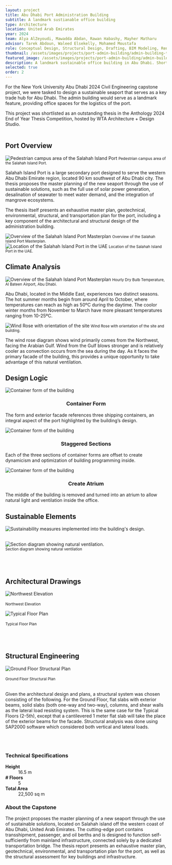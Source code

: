 ```yaml
---
layout: project
title: Abu Dhabi Port Administration Building
subtitle: A landmark sustianable office building
type: Architecture
location: United Arab Emirates
year: 2024
team: Alya AlZeyoudi, Mawadda Abdan, Rawan Habashy, Mayher Matharu
advisor: Tarek Abdoun, Waleed Elsekelly, Mohamed Moustafa
role: Conceptual Design, Structural Design, Drafting, BIM Modeling, Rendering
thumbnail: /assets/images/projects/port-admin-building/admin-building-thumbnail.jpeg
featured_image: /assets/images/projects/port-admin-building/admin-building-thumbnail.png
description: A landmark sustainable office building in Abu Dhabi. Shortlisted as an outstanding thesis at Anthology 2024, hosted by WTA Architecture + Design Studio.
selected: true
order: 2
---
```


For the New York University Abu Dhabi 2024 Civil Engineering capstone project, we were tasked to design a sustainable seaport that serves as a key trade hub for Abu Dhabi. The admin building would serve as a landmark feature, providing office spaces for the logistics of the port.

This project was shortlisted as an outstanding thesis in the Anthology 2024 End of Year Thesis Competition, hosted by WTA Architecture + Design Studio. <br><br>

## Port Overview


 <div class="content-row">
  <div class="content-col" style="flex: 1.6 1 0;">
    <img src="/assets/images/projects/port-admin-building/port-overview-1.png" alt="Pedestrian campus area of the Salahah Island Port">
    <small class="caption">Pedestrian campus area of the Salahah Island Port.</small>
  </div>
  <div class="content-col" style="flex: 1 1 0;">
    <p>
    Salahah Island Port is a large secondary port designed to serve the western Abu Dhabi Emirate region, located 90 km southwest of Abu Dhabi city. The thesis proposes the master planning of the new seaport through the use of sustainable solutions, such as the full use of solar power generation, desalination of seawater to meet water demand, and the integration of mangrove ecosystems. </p>
    <p>
    The thesis itself presents an exhaustive master plan, geotechnical, environmental, structural, and transportation plan for the port, including a key component of the architectural and structural design of the administration building. </p>
  </div>
</div>

 <div class="content-row">
  <div class="content-col" style="flex: 1.6 1 0;">
    <img src="/assets/images/projects/port-admin-building/port-overview-2.png" alt="Overview of the Salahah Island Port Masterplan" class="equal-height-img">
    <small class="caption">Overview of the Salahah Island Port Masterplan.</small>
  </div>
  <div class="content-col" style="flex: 1 1 0;">
    <img src="/assets/images/projects/port-admin-building/port-overview-3.png" alt="Location of the Salahah Island Port in the UAE" class="equal-height-img">
    <small class="caption">Location of the Salahah Island Port in the UAE.</small>
  </div>
</div>

## Climate Analysis

 <div class="content-row">
  <div class="content-col" style="flex: 1.6 1 0;">
    <img src="/assets/images/projects/port-admin-building/admin-building-temperature.png" alt="Overview of the Salahah Island Port Masterplan" class="equal-height-img">
    <small class="caption">Hourly Dry Bulb Temperature, Al Bateen Airport, Abu Dhabi.</small>
  </div>
  <div class="content-col" style="flex: 1 1 0;">
    <p>
    Abu Dhabi, located in the Middle East, experiences two distinct seasons. The hot summer months begin from around April to October, where temperatures can reach as high as 50ºC during the daytime. The coolor winter months from November to March have more pleasant temperatures ranging from 10-25ºC. </p>
  </div>
</div>

 <div class="content-row">
  <div class="content-col" style="flex: 1.6 1 0;">
    <img src="/assets/images/projects/port-admin-building/admin-building-windrose.png" alt="Wind Rose with orientation of the site" class="equal-height-img">
    <small class="caption">Wind Rose with orientation of the site and building.</small>
  </div>
  <div class="content-col" style="flex: 1 1 0;">
    <p>
    The wind rose diagram shows wind primarily comes from the Northwest, facing the Arabian Gulf. Wind from the Gulf blows stronger and is relatively cooler as convection occurs from the sea during the day. As it faces the primary facade of the building, this provides a unique opportunity to take advantage of this natural ventilation.</p>
  </div>
</div>

## Design Logic

 <div class="content-row">
  <div class="content-col" style="flex: 1 1 0;">
    <img src="/assets/images/projects/port-admin-building/admin-building-form1.png" alt="Container form of the building" class="equal-height-img">
    <br> <h3 style="text-align: center;"> Container Form </h3>
    <p>
    The form and exterior facade references three shipping containers, an integral aspect of the port highlighted by the building’s design. </p>
  </div>
  <div class="content-col" style="flex: 1 1 0;">
    <img src="/assets/images/projects/port-admin-building/admin-building-form2.png" alt="Container form of the building" class="equal-height-img">
    <br> <h3 style="text-align: center;"> Staggered Sections </h3>
    <p>
    Each of the three sections of container forms are offset to create dynamicism and optimization of building programming inside. </p>
  </div>
  <div class="content-col" style="flex: 1 1 0;">
    <img src="/assets/images/projects/port-admin-building/admin-building-form3.png" alt="Container form of the building" class="equal-height-img">
    <br> <h3 style="text-align: center;"> Create Atrium </h3>
    <p>
    The middle of the building is removed and turned into an atrium to allow natural light and ventilation inside the office. </p>
  </div>
</div>

## Sustainable Elements

![Sustainability measures implemented into the building's design.](/assets/images/projects/port-admin-building/admin-building-sustainability.png) <br><br>

![Section diagram showing natural ventilation.](/assets/images/projects/port-admin-building/admin-building-section.png) <br> 
<small> Section diagram showing natural ventilation </small><br><br><br><br>

## Architectural Drawings

![Northwest Elevation](/assets/images/projects/port-admin-building/admin-building-elevation.png) <br><br>
<small> Northwest Elevation </small><br>

![Typical Floor Plan](/assets/images/projects/port-admin-building/admin-building-plan.png) <br><br>
<small> Typical Floor Plan </small><br><br><br><br>

## Structural Engineering

![ Ground Floor Structural Plan](/assets/images/projects/port-admin-building/admin-building-structural.png) <br><br>
<small>  Ground Floor Structural Plan </small><br><br>

Given the architectural design and plans, a structural system was chosen consisting of the following. For the Ground Floor, flat slabs with exterior beams, solid slabs (both one-way and two-way), columns, and shear walls as the lateral load resisting system. This is the same case for the Typical Floors (2-5th), except that a cantilevered 1 meter flat slab will take the place of the exterior beams for the facade. Structural analysis was done using SAP2000 software which considered both vertical and lateral loads.

<br><br>

<div class="content-row">
  <div class="content-col" style="flex: 1 1 0;">
    <h3>Technical Specifications</h3>
    <dl class="spec-list">
      <dt><strong>Height</strong></dt>
      <dd>16.5 m</dd>
      <dt><strong># Floors</strong></dt>
      <dd>
        5
  </dd>

  <dt><strong>Total Area</strong></dt>
  <dd>
    22,500 sq m
  </dd>
</dl>
  </div>
  <div class="project-about">
    <h3>About the Capstone</h3>
    <p>
    The project proposes the master planning of a new seaport through the use of sustainable solutions, located on Salahah island off the western coast of Abu Dhabi, United Arab Emirates. The cutting-edge port contains transshipment, passenger, and oil berths and is designed to function self-sufficiently from mainland infrastructure, connected solely by a dedicated transportation bridge. The thesis report presents an exhaustive master plan, geotechnical, environmental, and transportation plan for the port, as well as the structural assessment for key buildings and infrastructure.  </p></div>
</div>
